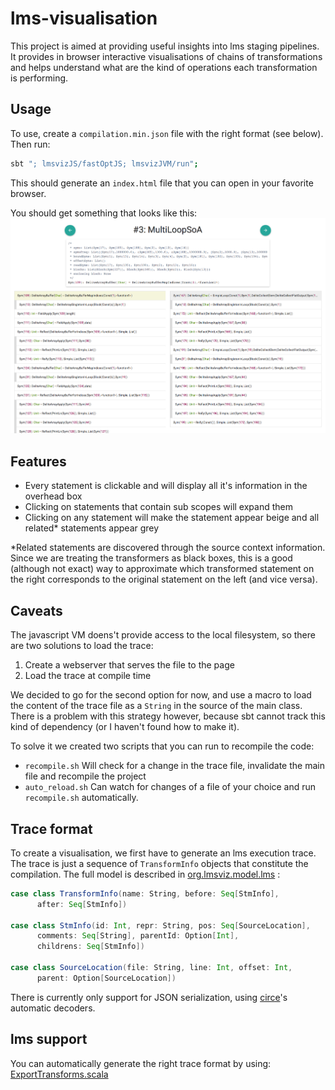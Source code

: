 # lms-visualisation

This project is aimed at providing useful insights into lms staging pipelines.
It provides in browser interactive visualisations of chains of transformations and helps understand what are the kind of operations each transformation is performing.

## Usage
To use, create a `compilation.min.json` file with the right format (see below). Then run:

```bash
sbt "; lmsvizJS/fastOptJS; lmsvizJVM/run";
```

This should generate an `index.html` file that you can open in your favorite browser.

You should get something that looks like this:
![showcase](showcase.png)

## Features
- Every statement is clickable and will display all it's information in the overhead box
- Clicking on statements that contain sub scopes will expand them
- Clicking on any statement will make the statement appear beige and all related* statements appear grey

*Related statements are discovered through the source context information. Since we are treating the transformers as black boxes, this is a good (although not exact) way to approximate which transformed statement on the right corresponds to the original statement on the left (and vice versa).

## Caveats
The javascript VM doens't provide access to the local filesystem, so there are two solutions to load the trace:

1. Create a webserver that serves the file to the page
2. Load the trace at compile time

We decided to go for the second option for now, and use a macro to load the content of the trace file as a `String` in the source of the main class.  There is a problem with this strategy however, because sbt cannot track this kind of dependency (or I haven't found how to make it).

To solve it we created two scripts that you can run to recompile the code:

- `recompile.sh` Will check for a change in the trace file, invalidate the main file and recompile the project
- `auto_reload.sh` Can watch for changes of a file of your choice and run `recompile.sh` automatically.

## Trace format
To create a visualisation, we first have to generate an lms execution trace. The trace is just a sequence of `TransformInfo` objects that constitute the compilation. The full model is described in [org.lmsviz.model.lms](https://github.com/Stanford-PDM/lms-visualisation/blob/master/shared/src/main/scala/org/lmsviz/model/lms.scala) :

```scala
case class TransformInfo(name: String, before: Seq[StmInfo], 
      after: Seq[StmInfo])

case class StmInfo(id: Int, repr: String, pos: Seq[SourceLocation],
      comments: Seq[String], parentId: Option[Int],
      childrens: Seq[StmInfo])
      
case class SourceLocation(file: String, line: Int, offset: Int,
      parent: Option[SourceLocation])
```

There is currently only support for JSON serialization, using [circe](https://github.com/travisbrown/circe)'s automatic decoders.



## lms support
You can automatically generate the right trace format by using: [ExportTransforms.scala](https://github.com/Stanford-PDM/virtualization-lms-core/blob/dengels-fusion/src/util/ExportTransforms.scala)


